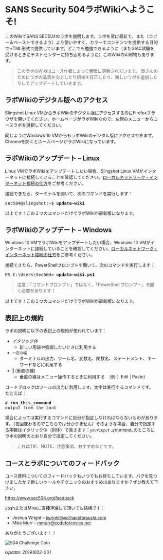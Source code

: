 # SANS Security 504ラボWikiへようこそ!

このWikiでSANS SEC504のラボを説明します。ラボを常に最新で、また（コピー＆ペーストできるよう）より使いやすく、カラーでコンテンツを提供する目的でHTML形式で提供しています。どこでも勉強できるように（またGIAC試験を受けるときにテストセンターに持ち込めるように）このWikiの印刷物もあります。

> このラボのWikiはコース作者によって頻繁に更新されています。
> 皆さんのためにラボの品質を向上したり誤植を訂正したり、新しいラボを追加したりしてアップデートしていきます。

## ラボWikiのデジタル版へのアクセス

Slingshot Linux VMからラボWikiのデジタル版にアクセスするのにFirefoxブラウザを開いてください。ホームページがラボWikiなので、左側のメニューからコースラボを選択してください。

同じようにWindows 10 VMからもラボWikiのデジタル版にアクセスできます。Chromeを開くとホームページがラボWikiになっています。

## ラボWikiのアップデート – Linux

Linux VMでラボWikiをアップデートしたい場合、Slingshot Linux VMがインターネットに接続していることを確認してください。[ローカルネットワーク・インターネット接続の仕方](Connecting-to-the-Network.md)をご参考ください。

接続できたら、ターミナルを開いて、次のコマンドを実行します：

<pre>
sec504@slingshot:~$ <b>update-wiki</b>
</pre>

以上です！この１つのコマンドだけでラボWikiが最新版になります。

## ラボWikiのアップデート – Windows

Windows 10 VMでラボWikiをアップデートしたい場合、Windows 10 VMがインターネットに接続していることを確認してください。[ローカルネットワーク・インターネット接続の仕方](Connecting-to-the-Network.md)をご参考ください。

接続できたら、PowerShellプロンプトを開いて、次のコマンドを実行します：

<pre>
PS C:\Users\Sec504> <b>update-wiki.ps1</b>
</pre>

> 注意：「コマンドプロンプト」ではなく、「PowerShellプロンプト」を開く必要があります！

以上です！この１つのコマンドだけでラボWikiが最新版になります。

## 表記上の規約

ラボの説明に以下の表記上の規約が使われています：

- *イタリック体*
  - 新しい用語や強調したいときに利用する
- `一定の幅`
  - ターミナルの出力、ツール名、変数名、関数名、ステートメント、キーワードなどに利用する
- **\|** (垂直の線)
  - 垂直の線はメニュー操作するときに利用する　（例： Edit \| Paste）

コードブロックはツールの出力に利用します。太字は実行するコマンドです。
たとえば：

<pre>
# <b>run_this_command</b>
output from the tool
</pre>

場合によっては実行するコマンドに自分が指定しなければならないものがあります。（毎回変わるのでこちらでは分かりません）そのような場合、自分で指定する項目はイタリック体（斜体）で書きます：<i>`yourinput`</i>
_yourinput_のところにラボの説明のとおり自分で指定してください。

> これはTIP、NOTE、注意事項、おすすめなどです。

## コースとラボについてのフィードバック

コース資料についてのフィードバックもいつでもお待ちしています。バグを見つけましたか？新しいツールやテクニックのおすすめはありますか？ぜひ教えて下さい。

https://www.sec504.org/feedback

JoshまたはMikeに直接連絡して頂いても結構です：

- Joshua Wright – jwright@willhackforsushi.com
- Mike Murr – mmurr@codeforensics.net

ありがとうございます！！

![504 Challenge Coin](pics/5041.png)

_Update: 20191003-001_
